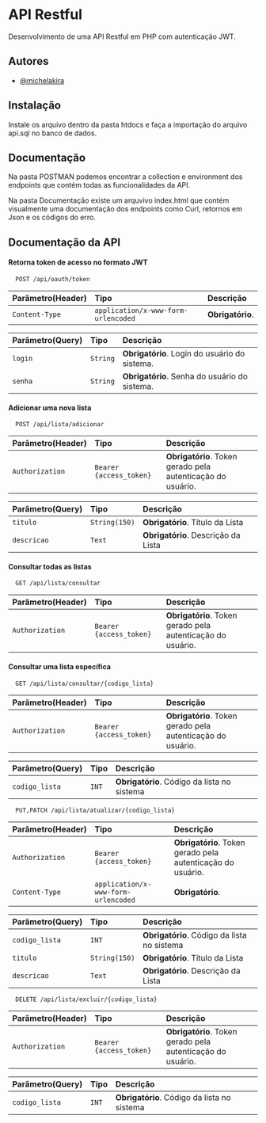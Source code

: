 
# API Restful

Desenvolvimento de uma API Restful em PHP com autenticação JWT.

## Autores

- [@michelakira](https://github.com/michelakira)


## Instalação

Instale os arquivo dentro da pasta htdocs e faça a importação do arquivo api.sql no banco de dados.




## Documentação

Na pasta POSTMAN podemos encontrar a collection e environment dos endpoints que contém todas as funcionalidades da API.

Na pasta Documentação existe um arquvivo index.html que contém visualmente uma documentação dos endpoints como Curl, retornos em Json e os códigos do erro.



## Documentação da API

#### Retorna token de acesso no formato JWT

```http
  POST /api/oauth/token
```

| Parâmetro(Header)   | Tipo       | Descrição                           |
| :---------- | :--------- | :---------------------------------- |
| `Content-Type` | `application/x-www-form-urlencoded` | **Obrigatório**.|

| Parâmetro(Query)   | Tipo       | Descrição                           |
| :---------- | :--------- | :---------------------------------- |
| `login` | `String` | **Obrigatório**. Login do usuário do sistema.|
| `senha` | `String` | **Obrigatório**. Senha do usuário do sistema.|


#### Adicionar uma nova lista

```http
  POST /api/lista/adicionar
```

| Parâmetro(Header)   | Tipo       | Descrição                           |
| :---------- | :--------- | :---------------------------------- |
| `Authorization` | `Bearer {access_token}` | **Obrigatório**. Token gerado pela autenticação do usuário.|

| Parâmetro(Query)   | Tipo       | Descrição                           |
| :---------- | :--------- | :---------------------------------- |
| `titulo ` | `String(150)` | **Obrigatório**. Título da Lista|
| `descricao ` | `Text` | **Obrigatório**. Descrição da Lista|


#### Consultar todas as listas

```http
  GET /api/lista/consultar
```

| Parâmetro(Header)   | Tipo       | Descrição                           |
| :---------- | :--------- | :---------------------------------- |
| `Authorization` | `Bearer {access_token}` | **Obrigatório**. Token gerado pela autenticação do usuário.|


#### Consultar uma lista específica

```http
  GET /api/lista/consultar/{codigo_lista}
```

| Parâmetro(Header)   | Tipo       | Descrição                           |
| :---------- | :--------- | :---------------------------------- |
| `Authorization` | `Bearer {access_token}` | **Obrigatório**. Token gerado pela autenticação do usuário.|

| Parâmetro(Query)   | Tipo       | Descrição                           |
| :---------- | :--------- | :---------------------------------- |
| `codigo_lista ` | `INT` | **Obrigatório**. Código da lista no sistema|



```http
  PUT,PATCH /api/lista/atualizar/{codigo_lista}
```

| Parâmetro(Header)   | Tipo       | Descrição                           |
| :---------- | :--------- | :---------------------------------- |
| `Authorization` | `Bearer {access_token}` | **Obrigatório**. Token gerado pela autenticação do usuário.|
| `Content-Type` | `application/x-www-form-urlencoded` | **Obrigatório**.|

| Parâmetro(Query)   | Tipo       | Descrição                           |
| :---------- | :--------- | :---------------------------------- |
| `codigo_lista ` | `INT` | **Obrigatório**. Código da lista no sistema|
| `titulo ` | `String(150)` | **Obrigatório**. Título da Lista|
| `descricao ` | `Text` | **Obrigatório**. Descrição da Lista|


```http
  DELETE /api/lista/excluir/{codigo_lista}
```

| Parâmetro(Header)   | Tipo       | Descrição                           |
| :---------- | :--------- | :---------------------------------- |
| `Authorization` | `Bearer {access_token}` | **Obrigatório**. Token gerado pela autenticação do usuário.|

| Parâmetro(Query)   | Tipo       | Descrição                           |
| :---------- | :--------- | :---------------------------------- |
| `codigo_lista ` | `INT` | **Obrigatório**. Código da lista no sistema|






